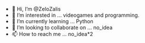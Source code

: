- 👋 Hi, I’m @ZeloZalis
- 👀 I’m interested in ... videogames and programming.
- 🌱 I’m currently learning ... Python
- 💞️ I’m looking to collaborate on ... no_idea
- 📫 How to reach me ... no_idea*2

<!---
ZeloZalis/ZeloZalis is a ✨ special ✨ repository because its `README.md` (this file) appears on your GitHub profile.
You can click the Preview link to take a look at your changes.
--->
